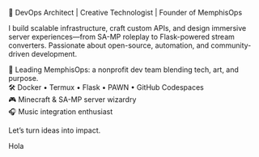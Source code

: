 🚀 DevOps Architect | Creative Technologist | Founder of MemphisOps

I build scalable infrastructure, craft custom APIs, and design immersive server experiences—from SA-MP roleplay to Flask-powered stream converters. Passionate about open-source, automation, and community-driven development.

🌱 Leading MemphisOps: a nonprofit dev team blending tech, art, and purpose.  
🛠️ Docker • Termux • Flask • PAWN • GitHub Codespaces  
🎮 Minecraft & SA-MP server wizardry  
🎧 Music integration enthusiast

Let’s turn ideas into impact.

Hola
